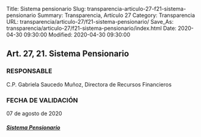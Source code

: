 Title: Sistema pensionario
Slug: transparencia-articulo-27-f21-sistema-pensionario
Summary: Transparencia, Artículo 27
Category: Transparencia
URL: transparencia/articulo-27/f21-sistema-pensionario/
Save_As: transparencia/articulo-27/f21-sistema-pensionario/index.html
Date: 2020-04-30 09:30:00
Modified: 2020-04-30 09:30:00


## Art. 27, 21. Sistema Pensionario

### RESPONSABLE

C.P. Gabriela Saucedo Muñoz, Directora de Recursos Financieros

### FECHA DE VALIDACIÓN

07 de agosto de 2020

##### [Sistema Pensionario](https://www.pjecz.gob.mx/transparencia/articulo-21/f39-sistemas-pensionarios/)


